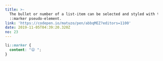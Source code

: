 ```yaml
---
title: >-
  The bullet or number of a list-item can be selected and styled with the
  ::marker pseudo-element.
link: 'https://codepen.io/matuzo/pen/abbqMEZ?editors=1100'
date: 2019-11-05T04:39:20.320Z
no: 23
---
```

```css
li::marker {
  content: "😮 ";
}
```